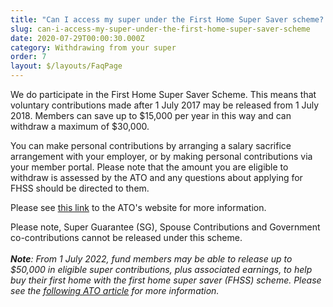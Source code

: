 ```yaml
---
title: "Can I access my super under the First Home Super Saver scheme? "
slug: can-i-access-my-super-under-the-first-home-super-saver-scheme
date: 2020-07-29T00:00:30.000Z
category: Withdrawing from your super
order: 7
layout: $/layouts/FaqPage
---
```

We do participate in the First Home Super Saver Scheme. This means that voluntary contributions made after 1 July 2017 may be released from 1 July 2018. Members can save up to $15,000 per year in this way and can withdraw a maximum of $30,000.

You can make personal contributions by arranging a salary sacrifice arrangement with your employer, or by making personal contributions via your member portal. Please note that the amount you are eligible to withdraw is assessed by the ATO and any questions about applying for FHSS should be directed to them.

Please see [this link](https://www.ato.gov.au/individuals/super/withdrawing-and-using-your-super/first-home-super-saver-scheme/) to the ATO's website for more information.

Please note, Super Guarantee (SG), Spouse Contributions and Government co-contributions cannot be released under this scheme.\
\
***Note**: From 1 July 2022, fund members may be able to release up to $50,000 in eligible super contributions, plus associated earnings, to help buy their first home with the first home super saver (FHSS) scheme. Please see the [following ATO article](https://www.ato.gov.au/Super/APRA-regulated-funds/In-detail/News/Changes-to-the-First-home-super-saver-scheme/#:~:text=From%201%20July%202022%20fund,super%20saver%20(FHSS)%20scheme.) for more information.*